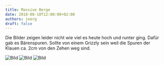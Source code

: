 ```yaml
---
title: Massive Berge
date: 2018-08-10T12:08:00+02:00
authors: joerg
draft: false
---
```


Die Bilder zeigen leider nicht wie viel es heute hoch und runter ging. Dafür gab es Bärenspuren. Sollte von einem Grizzly sein weil die Spuren der Klauen ca. 2cm von den Zehen weg sind.


![Bild](/images/OI000988.jpg	"Bild")
![Bild](/images/OI000989.jpg	"Bild")
![Bild](/images/OI000990.jpg	"Bild")

